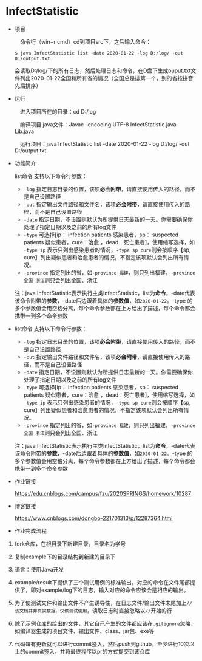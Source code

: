 # InfectStatistic

- 项目

  &emsp;命令行（win+r cmd）cd到项目src下，之后输入命令：

  ```
  $ java InfectStatistic list -date 2020-01-22 -log D:/log/ -out D:/output.txt
  ```

  会读取D:/log/下的所有日志，然后处理日志和命令，在D盘下生成ouput.txt文件列出2020-01-22全国和所有省的情况（全国总是排第一个，别的省按拼音先后排序）

- 运行

  &emsp;进入项目所在的目录：cd D:/log

  &emsp;编译项目.java文件：Javac -encoding UTF-8 InfectStatistic.java Lib.java

  &emsp;运行项目：java InfectStatistic list -date 2020-01-22 -log D:/log/ -out D:/output.txt

- 功能简介

  list命令 支持以下命令行参数：

  - `-log` 指定日志目录的位置，该项**必会附带**，请直接使用传入的路径，而不是自己设置路径
  - `-out` 指定输出文件路径和文件名，该项**必会附带**，请直接使用传入的路径，而不是自己设置路径
  - `-date` 指定日期，不设置则默认为所提供日志最新的一天。你需要确保你处理了指定日期以及之前的所有log文件
  - `-type` 可选择[ip： infection patients 感染患者，sp： suspected patients 疑似患者，cure：治愈 ，dead：死亡患者]，使用缩写选择，如 `-type ip` 表示只列出感染患者的情况，`-type sp cure`则会按顺序【sp, cure】列出疑似患者和治愈患者的情况，不指定该项默认会列出所有情况。
  - `-province` 指定列出的省，如`-province 福建`，则只列出福建，`-province 全国 浙江`则只会列出全国、浙江

  注：java InfectStatistic表示执行主类InfectStatistic，list为**命令**，-date代表该命令附带的**参数**，-date后边跟着具体的**参数值**，如`2020-01-22`。-type 的多个参数值会用空格分离，每个命令参数都在上方给出了描述，每个命令都会携带一到多个命令参数

- list命令 支持以下命令行参数：

  - `-log` 指定日志目录的位置，该项**必会附带**，请直接使用传入的路径，而不是自己设置路径
  - `-out` 指定输出文件路径和文件名，该项**必会附带**，请直接使用传入的路径，而不是自己设置路径
  - `-date` 指定日期，不设置则默认为所提供日志最新的一天。你需要确保你处理了指定日期以及之前的所有log文件
  - `-type` 可选择[ip： infection patients 感染患者，sp： suspected patients 疑似患者，cure：治愈 ，dead：死亡患者]，使用缩写选择，如 `-type ip` 表示只列出感染患者的情况，`-type sp cure`则会按顺序【sp, cure】列出疑似患者和治愈患者的情况，不指定该项默认会列出所有情况。
  - `-province` 指定列出的省，如`-province 福建`，则只列出福建，`-province 全国 浙江`则只会列出全国、浙江

  注：java InfectStatistic表示执行主类InfectStatistic，list为**命令**，-date代表该命令附带的**参数**，-date后边跟着具体的**参数值**，如`2020-01-22`。-type 的多个参数值会用空格分离，每个命令参数都在上方给出了描述，每个命令都会携带一到多个命令参数

- 作业链接

  <https://edu.cnblogs.com/campus/fzu/2020SPRINGS/homework/10287>

- 博客链接

  <https://www.cnblogs.com/dongbo-221701313/p/12287364.html>

- 作业完成流程


1. fork仓库，在根目录下新建目录，目录名为学号
2. 复制example下的目录结构到新建的目录下
3. 语言：使用Java开发

4. example/result下提供了三个测试用例的标准输出，对应的命令在文件尾部提供了，即对example/log下的日志，输入对应的命令应该会是相应的输出。
5. 为了使测试文件和输出文件不产生诱导性，在日志文件/输出文件末尾加上`// 该文档并非真实数据，仅供测试使用`，读取日志时直接忽略以`//`开始的行
6. 除了示例仓库的给出的文件，其它自己产生的文件都应该在`.gitignore`忽略，如编译器生成的项目文件、输出文件、class、jar包、exe等
7. 代码每有更新就可以进行commit签入，然后push到github，至少进行10次以上的commit签入，并将最终程序以pr的方式提交到该仓库